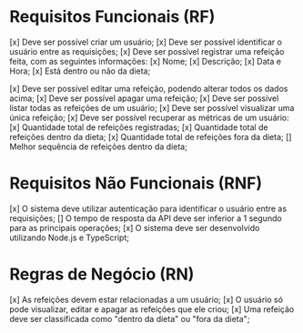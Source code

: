 # Requisitos Funcionais (RF)

[x] Deve ser possível criar um usuário;
[x] Deve ser possível identificar o usuário entre as requisições;
[x] Deve ser possível registrar uma refeição feita, com as seguintes informações:
[x] Nome;
[x] Descrição;
[x] Data e Hora;
[x] Está dentro ou não da dieta;

[x] Deve ser possível editar uma refeição, podendo alterar todos os dados acima;
[x] Deve ser possível apagar uma refeição;
[x] Deve ser possível listar todas as refeições de um usuário;
[x] Deve ser possível visualizar uma única refeição;
[x] Deve ser possível recuperar as métricas de um usuário:
[x] Quantidade total de refeições registradas;
[x] Quantidade total de refeições dentro da dieta;
[x] Quantidade total de refeições fora da dieta;
[] Melhor sequência de refeições dentro da dieta;


# Requisitos Não Funcionais (RNF)
[x] O sistema deve utilizar autenticação para identificar o usuário entre as requisições;
[] O tempo de resposta da API deve ser inferior a 1 segundo para as principais operações;
[x] O sistema deve ser desenvolvido utilizando Node.js e TypeScript;


# Regras de Negócio (RN)
[x] As refeições devem estar relacionadas a um usuário;
[x] O usuário só pode visualizar, editar e apagar as refeições que ele criou;
[x] Uma refeição deve ser classificada como "dentro da dieta" ou "fora da dieta";

